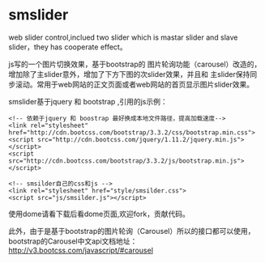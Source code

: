 # smslider

web slider control,inclued two slider which is mastar slider and slave slider，they has cooperate effect。

js写的一个图片切换效果，基于bootstrap的 图片轮询功能（carousel）改造的，增加除了主slider意外，增加了下方下图的次slider效果，并且和
主slider保持同步滚动。常用于web网站的正文页面或者web网站的首页显示图片slider效果。

smslider基于jquery 和 bootstrap ,引用的js示例：
	
    <!-- 依赖于jquery 和 boostrap 最好换成本地文件路径，提高加载速度-->
    <link rel="stylesheet" href="http://cdn.bootcss.com/bootstrap/3.3.2/css/bootstrap.min.css">
    <script src="http://cdn.bootcss.com/jquery/1.11.2/jquery.min.js"></script>
    <script src="http://cdn.bootcss.com/bootstrap/3.3.2/js/bootstrap.min.js"></script>

    <!-- smsilder自己的css和js -->
    <link rel="stylesheet" href="style/smsilder.css">
    <script src="js/smsilder.js"></script>
    
    
使用dome请看下载后看dome页面,欢迎fork，贡献代码。


此外，由于是基于bootstrap的图片轮询（Carousel）所以的接口都可以使用，bootstrap的Carousel中文api文档地址：http://v3.bootcss.com/javascript/#carousel
